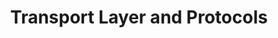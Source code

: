 ---
layout: single
title: "Transport Layer and Protocols"
permalink: /network-lectures/l9-transport-layer
toc: true
breadcrumbs: true
sidebar:
  - title: "Lectures"
    image: /assets/images/logo.png
    image_alt: "image"
    nav: network-lectures
taxonomy: markup
---